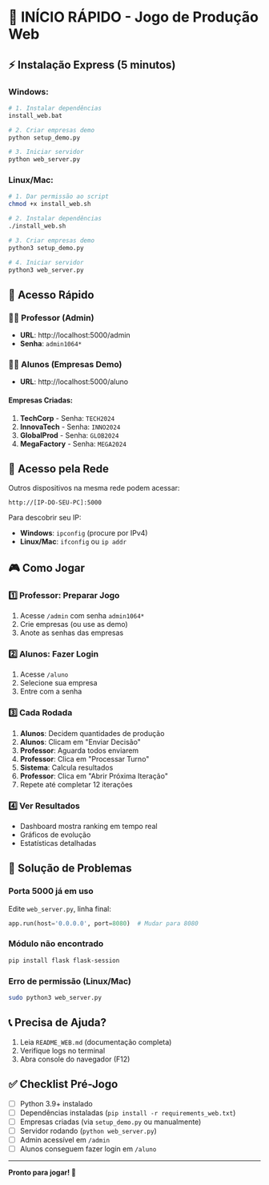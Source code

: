 # 🚀 INÍCIO RÁPIDO - Jogo de Produção Web

## ⚡ Instalação Express (5 minutos)

### Windows:
```bash
# 1. Instalar dependências
install_web.bat

# 2. Criar empresas demo
python setup_demo.py

# 3. Iniciar servidor
python web_server.py
```

### Linux/Mac:
```bash
# 1. Dar permissão ao script
chmod +x install_web.sh

# 2. Instalar dependências
./install_web.sh

# 3. Criar empresas demo
python3 setup_demo.py

# 4. Iniciar servidor
python3 web_server.py
```

## 🎯 Acesso Rápido

### 👨‍🏫 Professor (Admin)
- **URL**: http://localhost:5000/admin
- **Senha**: `admin1064*`

### 👨‍🎓 Alunos (Empresas Demo)
- **URL**: http://localhost:5000/aluno

#### Empresas Criadas:
1. **TechCorp** - Senha: `TECH2024`
2. **InnovaTech** - Senha: `INNO2024`
3. **GlobalProd** - Senha: `GLOB2024`
4. **MegaFactory** - Senha: `MEGA2024`

## 📱 Acesso pela Rede

Outros dispositivos na mesma rede podem acessar:
```
http://[IP-DO-SEU-PC]:5000
```

Para descobrir seu IP:
- **Windows**: `ipconfig` (procure por IPv4)
- **Linux/Mac**: `ifconfig` ou `ip addr`

## 🎮 Como Jogar

### 1️⃣ Professor: Preparar Jogo
1. Acesse `/admin` com senha `admin1064*`
2. Crie empresas (ou use as demo)
3. Anote as senhas das empresas

### 2️⃣ Alunos: Fazer Login
1. Acesse `/aluno`
2. Selecione sua empresa
3. Entre com a senha

### 3️⃣ Cada Rodada
1. **Alunos**: Decidem quantidades de produção
2. **Alunos**: Clicam em "Enviar Decisão"
3. **Professor**: Aguarda todos enviarem
4. **Professor**: Clica em "Processar Turno"
5. **Sistema**: Calcula resultados
6. **Professor**: Clica em "Abrir Próxima Iteração"
7. Repete até completar 12 iterações

### 4️⃣ Ver Resultados
- Dashboard mostra ranking em tempo real
- Gráficos de evolução
- Estatísticas detalhadas

## 🔧 Solução de Problemas

### Porta 5000 já em uso
Edite `web_server.py`, linha final:
```python
app.run(host='0.0.0.0', port=8080)  # Mudar para 8080
```

### Módulo não encontrado
```bash
pip install flask flask-session
```

### Erro de permissão (Linux/Mac)
```bash
sudo python3 web_server.py
```

## 📞 Precisa de Ajuda?

1. Leia `README_WEB.md` (documentação completa)
2. Verifique logs no terminal
3. Abra console do navegador (F12)

## ✅ Checklist Pré-Jogo

- [ ] Python 3.9+ instalado
- [ ] Dependências instaladas (`pip install -r requirements_web.txt`)
- [ ] Empresas criadas (via `setup_demo.py` ou manualmente)
- [ ] Servidor rodando (`python web_server.py`)
- [ ] Admin acessível em `/admin`
- [ ] Alunos conseguem fazer login em `/aluno`

---

**Pronto para jogar! 🎉**
